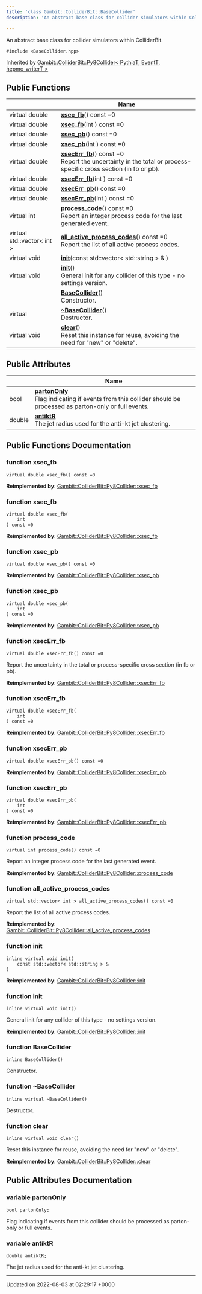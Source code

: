 ```yaml
---
title: 'class Gambit::ColliderBit::BaseCollider'
description: 'An abstract base class for collider simulators within ColliderBit. '

---
```









An abstract base class for collider simulators within ColliderBit. 


`#include <BaseCollider.hpp>`

Inherited by [Gambit::ColliderBit::Py8Collider< PythiaT, EventT, hepmc_writerT >](/documentation/code/darkbit_development/classes/classgambit_1_1colliderbit_1_1py8collider/)

## Public Functions

|                | Name           |
| -------------- | -------------- |
| virtual double | **[xsec_fb](/documentation/code/darkbit_development/classes/classgambit_1_1colliderbit_1_1basecollider/#function-xsec-fb)**() const =0 |
| virtual double | **[xsec_fb](/documentation/code/darkbit_development/classes/classgambit_1_1colliderbit_1_1basecollider/#function-xsec-fb)**(int ) const =0 |
| virtual double | **[xsec_pb](/documentation/code/darkbit_development/classes/classgambit_1_1colliderbit_1_1basecollider/#function-xsec-pb)**() const =0 |
| virtual double | **[xsec_pb](/documentation/code/darkbit_development/classes/classgambit_1_1colliderbit_1_1basecollider/#function-xsec-pb)**(int ) const =0 |
| virtual double | **[xsecErr_fb](/documentation/code/darkbit_development/classes/classgambit_1_1colliderbit_1_1basecollider/#function-xsecerr-fb)**() const =0<br>Report the uncertainty in the total or process-specific cross section (in fb or pb).  |
| virtual double | **[xsecErr_fb](/documentation/code/darkbit_development/classes/classgambit_1_1colliderbit_1_1basecollider/#function-xsecerr-fb)**(int ) const =0 |
| virtual double | **[xsecErr_pb](/documentation/code/darkbit_development/classes/classgambit_1_1colliderbit_1_1basecollider/#function-xsecerr-pb)**() const =0 |
| virtual double | **[xsecErr_pb](/documentation/code/darkbit_development/classes/classgambit_1_1colliderbit_1_1basecollider/#function-xsecerr-pb)**(int ) const =0 |
| virtual int | **[process_code](/documentation/code/darkbit_development/classes/classgambit_1_1colliderbit_1_1basecollider/#function-process-code)**() const =0<br>Report an integer process code for the last generated event.  |
| virtual std::vector< int > | **[all_active_process_codes](/documentation/code/darkbit_development/classes/classgambit_1_1colliderbit_1_1basecollider/#function-all-active-process-codes)**() const =0<br>Report the list of all active process codes.  |
| virtual void | **[init](/documentation/code/darkbit_development/classes/classgambit_1_1colliderbit_1_1basecollider/#function-init)**(const std::vector< std::string > & ) |
| virtual void | **[init](/documentation/code/darkbit_development/classes/classgambit_1_1colliderbit_1_1basecollider/#function-init)**()<br>General init for any collider of this type - no settings version.  |
| | **[BaseCollider](/documentation/code/darkbit_development/classes/classgambit_1_1colliderbit_1_1basecollider/#function-basecollider)**()<br>Constructor.  |
| virtual | **[~BaseCollider](/documentation/code/darkbit_development/classes/classgambit_1_1colliderbit_1_1basecollider/#function-~basecollider)**()<br>Destructor.  |
| virtual void | **[clear](/documentation/code/darkbit_development/classes/classgambit_1_1colliderbit_1_1basecollider/#function-clear)**()<br>Reset this instance for reuse, avoiding the need for "new" or "delete".  |

## Public Attributes

|                | Name           |
| -------------- | -------------- |
| bool | **[partonOnly](/documentation/code/darkbit_development/classes/classgambit_1_1colliderbit_1_1basecollider/#variable-partononly)** <br>Flag indicating if events from this collider should be processed as parton-only or full events.  |
| double | **[antiktR](/documentation/code/darkbit_development/classes/classgambit_1_1colliderbit_1_1basecollider/#variable-antiktr)** <br>The jet radius used for the anti-kt jet clustering.  |

## Public Functions Documentation

### function xsec_fb

```
virtual double xsec_fb() const =0
```


**Reimplemented by**: [Gambit::ColliderBit::Py8Collider::xsec_fb](/documentation/code/darkbit_development/classes/classgambit_1_1colliderbit_1_1py8collider/#function-xsec-fb)


### function xsec_fb

```
virtual double xsec_fb(
    int 
) const =0
```


**Reimplemented by**: [Gambit::ColliderBit::Py8Collider::xsec_fb](/documentation/code/darkbit_development/classes/classgambit_1_1colliderbit_1_1py8collider/#function-xsec-fb)


### function xsec_pb

```
virtual double xsec_pb() const =0
```


**Reimplemented by**: [Gambit::ColliderBit::Py8Collider::xsec_pb](/documentation/code/darkbit_development/classes/classgambit_1_1colliderbit_1_1py8collider/#function-xsec-pb)


### function xsec_pb

```
virtual double xsec_pb(
    int 
) const =0
```


**Reimplemented by**: [Gambit::ColliderBit::Py8Collider::xsec_pb](/documentation/code/darkbit_development/classes/classgambit_1_1colliderbit_1_1py8collider/#function-xsec-pb)


### function xsecErr_fb

```
virtual double xsecErr_fb() const =0
```

Report the uncertainty in the total or process-specific cross section (in fb or pb). 

**Reimplemented by**: [Gambit::ColliderBit::Py8Collider::xsecErr_fb](/documentation/code/darkbit_development/classes/classgambit_1_1colliderbit_1_1py8collider/#function-xsecerr-fb)


### function xsecErr_fb

```
virtual double xsecErr_fb(
    int 
) const =0
```


**Reimplemented by**: [Gambit::ColliderBit::Py8Collider::xsecErr_fb](/documentation/code/darkbit_development/classes/classgambit_1_1colliderbit_1_1py8collider/#function-xsecerr-fb)


### function xsecErr_pb

```
virtual double xsecErr_pb() const =0
```


**Reimplemented by**: [Gambit::ColliderBit::Py8Collider::xsecErr_pb](/documentation/code/darkbit_development/classes/classgambit_1_1colliderbit_1_1py8collider/#function-xsecerr-pb)


### function xsecErr_pb

```
virtual double xsecErr_pb(
    int 
) const =0
```


**Reimplemented by**: [Gambit::ColliderBit::Py8Collider::xsecErr_pb](/documentation/code/darkbit_development/classes/classgambit_1_1colliderbit_1_1py8collider/#function-xsecerr-pb)


### function process_code

```
virtual int process_code() const =0
```

Report an integer process code for the last generated event. 

**Reimplemented by**: [Gambit::ColliderBit::Py8Collider::process_code](/documentation/code/darkbit_development/classes/classgambit_1_1colliderbit_1_1py8collider/#function-process-code)


### function all_active_process_codes

```
virtual std::vector< int > all_active_process_codes() const =0
```

Report the list of all active process codes. 

**Reimplemented by**: [Gambit::ColliderBit::Py8Collider::all_active_process_codes](/documentation/code/darkbit_development/classes/classgambit_1_1colliderbit_1_1py8collider/#function-all-active-process-codes)


### function init

```
inline virtual void init(
    const std::vector< std::string > & 
)
```


**Reimplemented by**: [Gambit::ColliderBit::Py8Collider::init](/documentation/code/darkbit_development/classes/classgambit_1_1colliderbit_1_1py8collider/#function-init)


### function init

```
inline virtual void init()
```

General init for any collider of this type - no settings version. 

**Reimplemented by**: [Gambit::ColliderBit::Py8Collider::init](/documentation/code/darkbit_development/classes/classgambit_1_1colliderbit_1_1py8collider/#function-init)


### function BaseCollider

```
inline BaseCollider()
```

Constructor. 

### function ~BaseCollider

```
inline virtual ~BaseCollider()
```

Destructor. 

### function clear

```
inline virtual void clear()
```

Reset this instance for reuse, avoiding the need for "new" or "delete". 

**Reimplemented by**: [Gambit::ColliderBit::Py8Collider::clear](/documentation/code/darkbit_development/classes/classgambit_1_1colliderbit_1_1py8collider/#function-clear)


## Public Attributes Documentation

### variable partonOnly

```
bool partonOnly;
```

Flag indicating if events from this collider should be processed as parton-only or full events. 

### variable antiktR

```
double antiktR;
```

The jet radius used for the anti-kt jet clustering. 

-------------------------------

Updated on 2022-08-03 at 02:29:17 +0000
